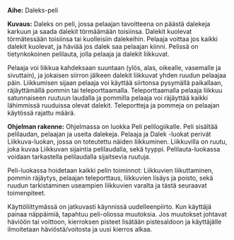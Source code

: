 **Aihe:** Daleks-peli

**Kuvaus:** Daleks on peli, jossa pelaajan tavoitteena on päästä dalekeja karkuun ja saada dalekit törmäämään toisiinsa. Dalekit kuolevat törmätessään toisiinsa tai kuolleisiin dalekeihin. Pelaaja voittaa jos kaikki dalekit kuolevat, ja häviää jos dalek saa pelaajan kiinni. Pelissä on tietynkokoinen pelilauta, jolla pelaaja ja dalekit liikkuvat.

Pelaaja voi liikkua kahdeksaan suuntaan (ylös, alas, oikealle, vasemalle ja sivuttain), ja jokaisen siirron jälkeen dalekit liikkuvat yhden ruudun pelaajaa päin. Liikkumisen sijaan pelaaja voi käyttää siirtonsa pysymällä paikallaan, räjäyttämällä pommin tai teleporttaamalla. Teleporttaamalla pelaaja liikkuu satunnaiseen ruutuun laudalla ja pommilla pelaaja voi räjäyttää kaikki lähimmissä ruuduissa olevat dalekit. Teleportteja ja pommeja on pelaajan käytössä rajattu määrä.

**Ohjelman rakenne:** Ohjelmassa on luokka Peli pelilogiikalle. Peli sisältää pelilaudan, pelaajan ja useita dalekeja. Pelaaja ja Dalek -luokat perivät Liikkuva-luokan, jossa on toteutettu näiden liikkuminen. Liikkuvilla on ruutu, joka kuvaa Liikkuvan sijaintia pelilaudalla, sekä tyyppi. Pelilauta-luokassa voidaan tarkastella pelilaudalla sijaitsevia ruutuja.

Peli-luokassa hoidetaan kaikki pelin toiminnot: Liikkuvien liikuttaminen, pommin räjäytys, pelaajan teleporttaus, liikkuvien lisäys ja poisto, sekä ruudun tarkistaminen useampien liikkuvien varalta ja tästä seuraavat toimenpiteet.

Käyttöliittymässä on jatkuvasti käynnissä uudelleenpiirto. Kun käyttäjä painaa näppäimiä, tapahtuu peli-oliossa muutoksia. Jos muutokset johtavat häviöön tai voittoon, kierroksen pisteet lisätään pistesaldoon ja käyttäjälle ilmoitetaan häviöstä/voitosta ja uusi kierros alkaa.

